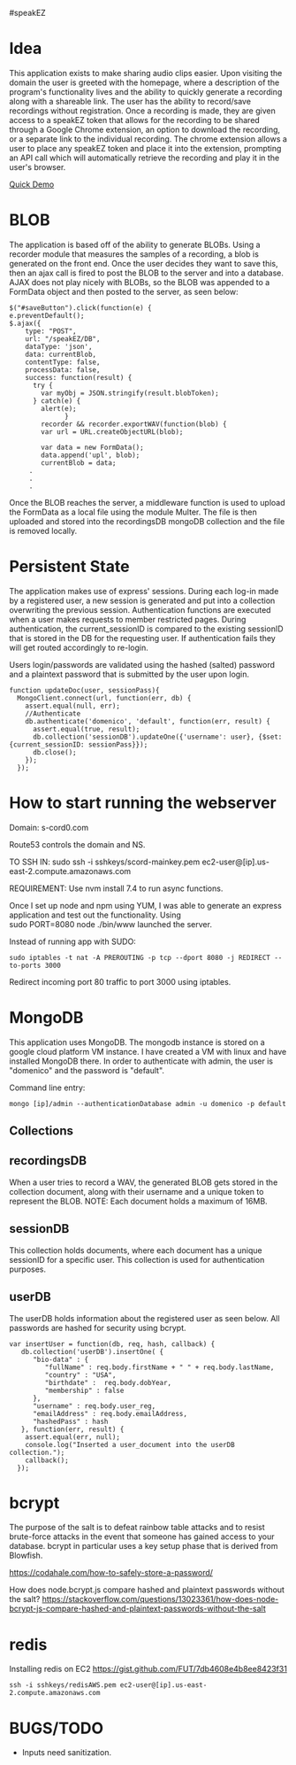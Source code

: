 #speakEZ

Idea
=================================================================================

This application exists to make sharing audio clips easier. Upon visiting the domain the user is greeted with the homepage, where a description of the program's functionality lives and the ability to quickly generate a recording along with a shareable link. The user has the ability to record/save recordings without registration. Once a recording is made, they are given access to a speakEZ token that allows for the recording to be shared through a Google Chrome extension, an option to download the recording, or a separate link to the individual recording. The chrome extension allows a user to place any speakEZ token and place it into the extension, prompting an API call which will automatically retrieve the recording and play it in the user's browser. 

[Quick Demo](https://www.youtube.com/watch?v=LLqZFrmpqeM)

BLOB
=================================================================================

The application is based off of the ability to generate BLOBs. Using a recorder module that measures the samples of a recording, a blob is generated on the front end. Once the user decides they want to save this, then an ajax call is fired to post the BLOB to the server and into a database. AJAX does not play nicely with BLOBs, so the BLOB was appended to a FormData object and then posted to the server, as seen below:

    $("#saveButton").click(function(e) {
    e.preventDefault();
    $.ajax({
        type: "POST",
        url: "/speakEZ/DB",
        dataType: 'json',   
        data: currentBlob,
        contentType: false,
        processData: false,         
        success: function(result) {
          try {
            var myObj = JSON.stringify(result.blobToken);
          } catch(e) {
            alert(e);
                  }
            recorder && recorder.exportWAV(function(blob) {
            var url = URL.createObjectURL(blob);
      
            var data = new FormData();
            data.append('upl', blob);
            currentBlob = data;
         .
         .
         .
         
Once the BLOB reaches the server, a middleware function is used to upload the FormData as a local file using the module Multer. The file is then uploaded and stored into the recordingsDB mongoDB collection and the file is removed locally.
  
Persistent State
=================================================================================

The application makes use of express' sessions. During each log-in made by a registered user, a new session is generated and put into a collection overwriting the previous session. Authentication functions are executed when a user makes requests to member restricted pages. During authentication, the current_sessionID is compared to the existing sessionID that is stored in the DB for the requesting user. If authentication fails they will get routed accordingly to re-login.

Users login/passwords are validated using the hashed (salted) password and a plaintext password that is submitted by the user upon login. 

    function updateDoc(user, sessionPass){
      MongoClient.connect(url, function(err, db) {
        assert.equal(null, err);
        //Authenticate
        db.authenticate('domenico', 'default', function(err, result) {
          assert.equal(true, result);
          db.collection('sessionDB').updateOne({'username': user}, {$set: {current_sessionID: sessionPass}});
          db.close();
        });
      });


How to start running the webserver
=================================================================================

Domain: s-cord0.com

Route53 controls the domain and NS.

TO SSH IN: sudo ssh -i sshkeys/scord-mainkey.pem ec2-user@[ip].us-east-2.compute.amazonaws.com

REQUIREMENT: Use nvm install 7.4 to run async functions.

Once I set up node and npm using YUM, I was able to generate an express application and test out the functionality. Using   
    sudo PORT=8080 node ./bin/www launched the server.

Instead of running app with SUDO:

    sudo iptables -t nat -A PREROUTING -p tcp --dport 8080 -j REDIRECT --to-ports 3000

Redirect incoming port 80 traffic to port 3000 using iptables.

MongoDB
=================================================================================

This application uses MongoDB. The mongodb instance is stored on a google cloud platform VM instance. I have created a VM with linux and have installed MongoDB there. In order to authenticate with admin, the user is "domenico" and the password is "default". 

Command line entry:

    mongo [ip]/admin --authenticationDatabase admin -u domenico -p default


Collections 
-------------------------

recordingsDB
----

When a user tries to record a WAV, the generated BLOB gets stored in the collection document, along with their username and a unique token to represent the BLOB. NOTE: Each document holds a maximum of 16MB. 

sessionDB
----

This collection holds documents, where each document has a unique sessionID for a specific user. This collection is used
for authentication purposes. 

userDB
----

The userDB holds information about the registered user as seen below.
All passwords are hashed for security using bcrypt. 

    var insertUser = function(db, req, hash, callback) {
       db.collection('userDB').insertOne( {
          "bio-data" : {
             "fullName" : req.body.firstName + " " + req.body.lastName, 
             "country" : "USA",
             "birthdate" :  req.body.dobYear,
             "membership" : false
          },
          "username" : req.body.user_reg,
          "emailAddress" : req.body.emailAddress,
          "hashedPass" : hash
       }, function(err, result) {
        assert.equal(err, null);
        console.log("Inserted a user_document into the userDB collection.");
        callback();
      });

bcrypt     
=================================================================================

The purpose of the salt is to defeat rainbow table attacks and to resist brute-force attacks in the event that
someone has gained access to your database. bcrypt in particular uses a key setup phase that is derived from Blowfish.

https://codahale.com/how-to-safely-store-a-password/

How does node.bcrypt.js compare hashed and plaintext passwords without the salt?
https://stackoverflow.com/questions/13023361/how-does-node-bcrypt-js-compare-hashed-and-plaintext-passwords-without-the-salt


redis
=============================

Installing redis on EC2 
https://gist.github.com/FUT/7db4608e4b8ee8423f31

    ssh -i sshkeys/redisAWS.pem ec2-user@[ip].us-east-2.compute.amazonaws.com

BUGS/TODO
=================================================================================
- Inputs need sanitization.
